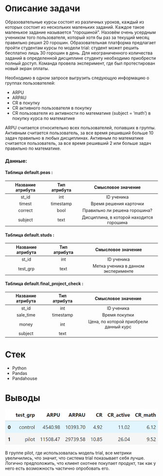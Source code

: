 # Описание задачи
Образовательные курсы состоят из различных уроков, каждый из которых состоит из нескольких маленьких заданий. Каждое такое маленькое задание называется "горошиной". Назовём очень усердным учеником того пользователя, который хотя бы раз за текущий месяц правильно решил 20 горошин. Образовательная платформа предлагает пройти студентам курсы по модели trial: студент может решить бесплатно лишь 30 горошин в день. Для неограниченного количества заданий в определенной дисциплине студенту необходимо приобрести полный доступ. Команда провела эксперимент, где был протестирован новый экран оплаты.

Необходимо в одном запросе выгрузить следующую информацию о группах пользователей:

- ARPU 
- ARPAU 
- CR в покупку 
- СR активного пользователя в покупку 
- CR пользователя из активности по математике (subject = ’math’) в покупку курса по математике

ARPU считается относительно всех пользователей, попавших в группы.
Активным считается пользователь, за все время решивший больше 10 задач правильно в любых дисциплинах.
Активным по математике считается пользователь, за все время решивший 2 или больше задач правильно по математике.


### Данные:

#### Таблица default.peas :


| Название атрибута | Тип атрибута | Смысловое значение                       |
|:-----------------:|:------------:|:----------------------------------------:|
| st_id             | int          | ID ученика                               |
| timest            | timestamp    | Время решения карточки                   |
| correct           | bool         | Правильно ли решена горошина?            |
| subject           | text         | Дисциплина, в которой находится горошина |


#### Таблица default.studs : 


| Название атрибута | Тип атрибута | Смысловое значение                  |
|:-----------------:|:------------:|:-----------------------------------:|
|st_id	            | int	       | ID ученика                          |
| test_grp	        | text	       | Метка ученика в данном эксперименте |


#### Таблица default.final_project_check : 


| Название атрибута | Тип атрибута | Смысловое значение                     |
|:-----------------:|:------------:|:--------------------------------------:|
| st_id 	        | int          | ID ученика                             |
| sale_time        	| timestamp	   | Время покупки                          |
| money	            | int	       | Цена, по которой приобрели данный курс |
| subject	        | text 	       |

# Стек
- Python
- Pandas
- Pandahouse

# Выводы

![pic](https://github.com/ValeriaGlushkova/Analysis-of-educational-courses/blob/main/%D0%9C%D0%B5%D1%82%D1%80%D0%B8%D0%BA%D0%B8.png)

В группе pilot, где использовалась модель trial, все метрики увеличились, что значит, что система trial показывает себя лучше. Логично предположить, что клиент охотнее покупает продукт, так как у него есть возможность частично опробовать его.
